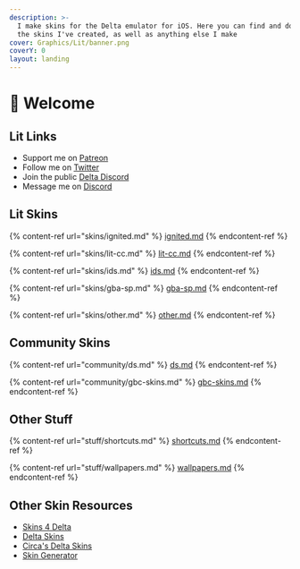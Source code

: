```yaml
---
description: >-
  I make skins for the Delta emulator for iOS. Here you can find and download
  the skins I've created, as well as anything else I make
cover: Graphics/Lit/banner.png
coverY: 0
layout: landing
---
```


# 🌈 Welcome

## Lit Links

* Support me on [Patreon](https://patreon.com/litritt)
* Follow me on [Twitter](https://twitter.com/lit\_ritt)
* Join the public [Delta Discord](https://discord.gg/altstore-delta-625714187078860810)
* Message me on [Discord](http://discordapp.com/users/125295540677246977)

## Lit Skins

{% content-ref url="skins/ignited.md" %}
[ignited.md](skins/ignited.md)
{% endcontent-ref %}

{% content-ref url="skins/lit-cc.md" %}
[lit-cc.md](skins/lit-cc.md)
{% endcontent-ref %}

{% content-ref url="skins/ids.md" %}
[ids.md](skins/ids.md)
{% endcontent-ref %}

{% content-ref url="skins/gba-sp.md" %}
[gba-sp.md](skins/gba-sp.md)
{% endcontent-ref %}

{% content-ref url="skins/other.md" %}
[other.md](skins/other.md)
{% endcontent-ref %}

## Community Skins

{% content-ref url="community/ds.md" %}
[ds.md](community/ds.md)
{% endcontent-ref %}

{% content-ref url="community/gbc-skins.md" %}
[gbc-skins.md](community/gbc-skins.md)
{% endcontent-ref %}

## Other Stuff

{% content-ref url="stuff/shortcuts.md" %}
[shortcuts.md](stuff/shortcuts.md)
{% endcontent-ref %}

{% content-ref url="stuff/wallpapers.md" %}
[wallpapers.md](stuff/wallpapers.md)
{% endcontent-ref %}

## Other Skin Resources

* [Skins 4 Delta](https://skins4delta.com/)
* [Delta Skins](https://delta-skins.github.io/)
* [Circa's Delta Skins](https://circa.im/emu/delta/skins/)
* [Skin Generator](https://generator.skins4delta.com/)
